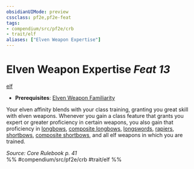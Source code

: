 ```yaml
---
obsidianUIMode: preview
cssclass: pf2e,pf2e-feat
tags:
- compendium/src/pf2e/crb
- trait/elf
aliases: ["Elven Weapon Expertise"]
---
```

# Elven Weapon Expertise  *Feat 13*  
[elf](rules/traits/elf.md "Elf Ancestry & Heritage Trait")  

- **Prerequisites**: [Elven Weapon Familiarity](compendium/feats/elven-weapon-familiarity.md)

Your elven affinity blends with your class training, granting you great skill with elven weapons. Whenever you gain a class feature that grants you expert or greater proficiency in certain weapons, you also gain that proficiency in [longbows](compendium/equipment/items/longbow.md), [composite longbows](compendium/equipment/items/composite-longbow.md), [longswords](compendium/equipment/items/longsword.md), [rapiers](compendium/equipment/items/rapier.md), [shortbows](compendium/equipment/items/shortbow.md), [composite shortbows](compendium/equipment/items/composite-shortbow.md), and all elf weapons in which you are trained.

*Source: Core Rulebook p. 41*  
%% #compendium/src/pf2e/crb #trait/elf %%